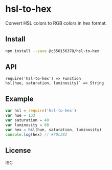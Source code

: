 # hsl-to-hex
Convert HSL colors to RGB colors in hex format.
## Install
```sh
npm install --save @c350156378/hsl-to-hex
```
## API
```
require('hsl-to-hex') => Function
hsl(hue, saturation, luminosity)` => String
```
## Example
```js
var hsl = require('hsl-to-hex')
var hue = 133
var saturation = 40
var luminosity = 60
var hex = hsl(hue, saturation, luminosity)
console.log(hex) // #70c282
```
## License
ISC